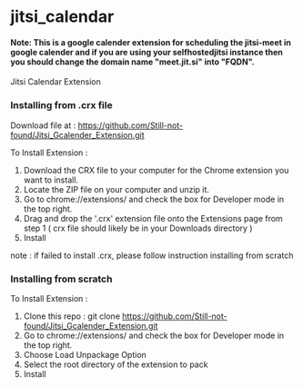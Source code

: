 # jitsi_calendar
   
#### Note: This is a google calender extension for scheduling the jitsi-meet in google calender and if you are using your selfhostedjitsi instance then you should change the domain name "meet.jit.si" into "FQDN".
    

Jitsi Calendar Extension

### Installing from .crx file

Download file at : https://github.com/Still-not-found/Jitsi_Gcalender_Extension.git

To Install Extension :
1. Download the CRX file to your computer for the Chrome extension you want to install.
2. Locate the ZIP file on your computer and unzip it.
3. Go to chrome://extensions/ and check the box for Developer mode in the top right.
4. Drag and drop the '.crx' extension file onto the Extensions page from step 1 ( crx file should likely be in your Downloads directory )
5. Install

note : if failed to install .crx, please follow instruction installing from scratch



### Installing from scratch

To Install Extension :
1. Clone this repo : git clone https://github.com/Still-not-found/Jitsi_Gcalender_Extension.git
2. Go to chrome://extensions/ and check the box for Developer mode in the top right.
3. Choose Load Unpackage Option
4. Select the root directory of the extension to pack
5. Install

